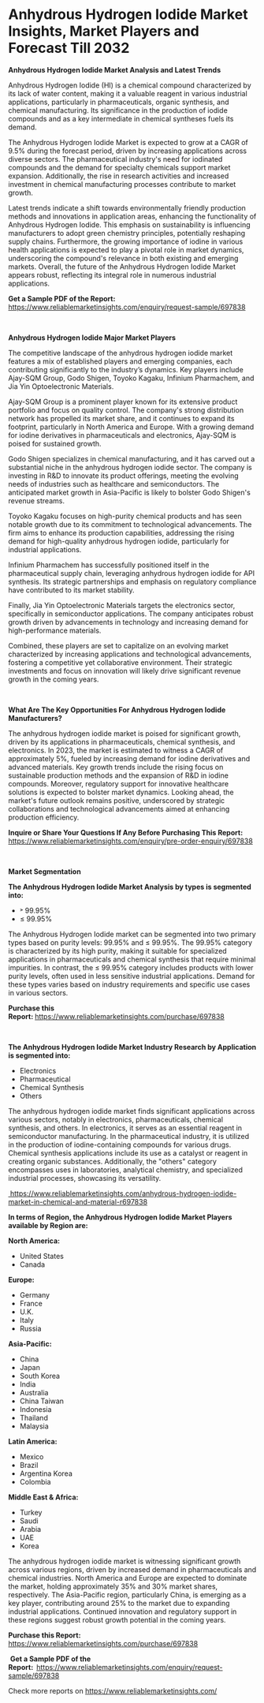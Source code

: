 <p><h1>Anhydrous Hydrogen Iodide Market Insights, Market Players and Forecast Till 2032</h1></p><p><strong>Anhydrous Hydrogen Iodide Market Analysis and Latest Trends</strong></p>
<p><p>Anhydrous Hydrogen Iodide (HI) is a chemical compound characterized by its lack of water content, making it a valuable reagent in various industrial applications, particularly in pharmaceuticals, organic synthesis, and chemical manufacturing. Its significance in the production of iodide compounds and as a key intermediate in chemical syntheses fuels its demand.</p><p>The Anhydrous Hydrogen Iodide Market is expected to grow at a CAGR of 9.5% during the forecast period, driven by increasing applications across diverse sectors. The pharmaceutical industry's need for iodinated compounds and the demand for specialty chemicals support market expansion. Additionally, the rise in research activities and increased investment in chemical manufacturing processes contribute to market growth. </p><p>Latest trends indicate a shift towards environmentally friendly production methods and innovations in application areas, enhancing the functionality of Anhydrous Hydrogen Iodide. This emphasis on sustainability is influencing manufacturers to adopt green chemistry principles, potentially reshaping supply chains. Furthermore, the growing importance of iodine in various health applications is expected to play a pivotal role in market dynamics, underscoring the compound's relevance in both existing and emerging markets. Overall, the future of the Anhydrous Hydrogen Iodide Market appears robust, reflecting its integral role in numerous industrial applications.</p></p>
<p><strong>Get a Sample PDF of the Report:&nbsp;</strong> <a href="https://www.reliablemarketinsights.com/enquiry/request-sample/697838?utm_campaign=3507&utm_medium=2&utm_source=Github&utm_content=ia&utm_term=23032025&utm_id=anhydrous-hydrogen-iodide">https://www.reliablemarketinsights.com/enquiry/request-sample/697838</a></p>
<p>&nbsp;</p>
<p><strong>Anhydrous Hydrogen Iodide Major Market Players</strong></p>
<p><p>The competitive landscape of the anhydrous hydrogen iodide market features a mix of established players and emerging companies, each contributing significantly to the industry’s dynamics. Key players include Ajay-SQM Group, Godo Shigen, Toyoko Kagaku, Infinium Pharmachem, and Jia Yin Optoelectronic Materials.</p><p>Ajay-SQM Group is a prominent player known for its extensive product portfolio and focus on quality control. The company's strong distribution network has propelled its market share, and it continues to expand its footprint, particularly in North America and Europe. With a growing demand for iodine derivatives in pharmaceuticals and electronics, Ajay-SQM is poised for sustained growth.</p><p>Godo Shigen specializes in chemical manufacturing, and it has carved out a substantial niche in the anhydrous hydrogen iodide sector. The company is investing in R&D to innovate its product offerings, meeting the evolving needs of industries such as healthcare and semiconductors. The anticipated market growth in Asia-Pacific is likely to bolster Godo Shigen's revenue streams.</p><p>Toyoko Kagaku focuses on high-purity chemical products and has seen notable growth due to its commitment to technological advancements. The firm aims to enhance its production capabilities, addressing the rising demand for high-quality anhydrous hydrogen iodide, particularly for industrial applications.</p><p>Infinium Pharmachem has successfully positioned itself in the pharmaceutical supply chain, leveraging anhydrous hydrogen iodide for API synthesis. Its strategic partnerships and emphasis on regulatory compliance have contributed to its market stability.</p><p>Finally, Jia Yin Optoelectronic Materials targets the electronics sector, specifically in semiconductor applications. The company anticipates robust growth driven by advancements in technology and increasing demand for high-performance materials.</p><p>Combined, these players are set to capitalize on an evolving market characterized by increasing applications and technological advancements, fostering a competitive yet collaborative environment. Their strategic investments and focus on innovation will likely drive significant revenue growth in the coming years.</p></p>
<p>&nbsp;</p>
<p><strong>What Are The Key Opportunities For Anhydrous Hydrogen Iodide Manufacturers?</strong></p>
<p><p>The anhydrous hydrogen iodide market is poised for significant growth, driven by its applications in pharmaceuticals, chemical synthesis, and electronics. In 2023, the market is estimated to witness a CAGR of approximately 5%, fueled by increasing demand for iodine derivatives and advanced materials. Key growth trends include the rising focus on sustainable production methods and the expansion of R&D in iodine compounds. Moreover, regulatory support for innovative healthcare solutions is expected to bolster market dynamics. Looking ahead, the market's future outlook remains positive, underscored by strategic collaborations and technological advancements aimed at enhancing production efficiency.</p></p>
<p><strong>Inquire or Share Your Questions If Any Before Purchasing This Report:</strong> <a href="https://www.reliablemarketinsights.com/enquiry/pre-order-enquiry/697838?utm_campaign=3507&utm_medium=2&utm_source=Github&utm_content=ia&utm_term=23032025&utm_id=anhydrous-hydrogen-iodide">https://www.reliablemarketinsights.com/enquiry/pre-order-enquiry/697838</a></p>
<p>&nbsp;</p>
<p><strong>Market Segmentation</strong></p>
<p><strong>The Anhydrous Hydrogen Iodide Market Analysis by types is segmented into:</strong></p>
<p><ul><li>˃ 99.95%</li><li>≤ 99.95%</li></ul></p>
<p><p>The Anhydrous Hydrogen Iodide market can be segmented into two primary types based on purity levels: 99.95% and ≤ 99.95%. The 99.95% category is characterized by its high purity, making it suitable for specialized applications in pharmaceuticals and chemical synthesis that require minimal impurities. In contrast, the ≤ 99.95% category includes products with lower purity levels, often used in less sensitive industrial applications. Demand for these types varies based on industry requirements and specific use cases in various sectors.</p></p>
<p><strong>Purchase this Report:&nbsp;</strong><a href="https://www.reliablemarketinsights.com/purchase/697838?utm_campaign=3507&utm_medium=2&utm_source=Github&utm_content=ia&utm_term=23032025&utm_id=anhydrous-hydrogen-iodide">https://www.reliablemarketinsights.com/purchase/697838</a></p>
<p>&nbsp;</p>
<p><strong>The Anhydrous Hydrogen Iodide Market Industry Research by Application is segmented into:</strong></p>
<p><ul><li>Electronics</li><li>Pharmaceutical</li><li>Chemical Synthesis</li><li>Others</li></ul></p>
<p><p>The anhydrous hydrogen iodide market finds significant applications across various sectors, notably in electronics, pharmaceuticals, chemical synthesis, and others. In electronics, it serves as an essential reagent in semiconductor manufacturing. In the pharmaceutical industry, it is utilized in the production of iodine-containing compounds for various drugs. Chemical synthesis applications include its use as a catalyst or reagent in creating organic substances. Additionally, the "others" category encompasses uses in laboratories, analytical chemistry, and specialized industrial processes, showcasing its versatility.</p></p>
<p><a href="https://www.reliablemarketinsights.com/anhydrous-hydrogen-iodide-market-in-chemical-and-material-r697838?utm_campaign=3507&utm_medium=2&utm_source=Github&utm_content=ia&utm_term=23032025&utm_id=anhydrous-hydrogen-iodide">&nbsp;https://www.reliablemarketinsights.com/anhydrous-hydrogen-iodide-market-in-chemical-and-material-r697838</a></p>
<p><strong>In terms of Region, the Anhydrous Hydrogen Iodide Market Players available by Region are:</strong></p>
<p>
    <p> <strong> North America: </strong>
        <ul>
            <li>United States</li>
            <li>Canada</li>
        </ul>
        </p> 
    <p> <strong> Europe: </strong>
        <ul>
            <li>Germany</li>
            <li>France</li>
            <li>U.K.</li>
            <li>Italy</li>
            <li>Russia</li>
        </ul>
        </p> 
    <p> <strong> Asia-Pacific: </strong>
        <ul>
            <li>China</li>
            <li>Japan</li>
            <li>South Korea</li>
            <li>India</li>
            <li>Australia</li>
            <li>China Taiwan</li>
            <li>Indonesia</li>
            <li>Thailand</li>
            <li>Malaysia</li>
        </ul>
        </p> 
    <p> <strong> Latin America: </strong>
        <ul>
            <li>Mexico</li>
            <li>Brazil</li>
            <li>Argentina Korea</li>
            <li>Colombia</li>
        </ul>
        </p> 
    <p> <strong> Middle East & Africa: </strong>
        <ul>
            <li>Turkey</li>
            <li>Saudi</li>
            <li>Arabia</li>
            <li>UAE</li>
            <li>Korea</li>
        </ul>
    </p>
    </p>
<p><p>The anhydrous hydrogen iodide market is witnessing significant growth across various regions, driven by increased demand in pharmaceuticals and chemical industries. North America and Europe are expected to dominate the market, holding approximately 35% and 30% market shares, respectively. The Asia-Pacific region, particularly China, is emerging as a key player, contributing around 25% to the market due to expanding industrial applications. Continued innovation and regulatory support in these regions suggest robust growth potential in the coming years.</p></p>
<p><strong>Purchase this Report: </strong><a href="https://www.reliablemarketinsights.com/purchase/697838?utm_campaign=3507&utm_medium=2&utm_source=Github&utm_content=ia&utm_term=23032025&utm_id=anhydrous-hydrogen-iodide">https://www.reliablemarketinsights.com/purchase/697838</a></p>
<p>&nbsp;<strong>Get a Sample PDF of the Report:&nbsp;&nbsp;</strong><a href="https://www.reliablemarketinsights.com/enquiry/request-sample/697838?utm_campaign=3507&utm_medium=2&utm_source=Github&utm_content=ia&utm_term=23032025&utm_id=anhydrous-hydrogen-iodide">https://www.reliablemarketinsights.com/enquiry/request-sample/697838</a></p>
<p><strong></strong></p>
<p>Check more reports on <a href="https://www.reliablemarketinsights.com/?utm_campaign=3507&utm_medium=2&utm_source=Github&utm_content=ia&utm_term=23032025&utm_id=anhydrous-hydrogen-iodide">https://www.reliablemarketinsights.com/</a></p>